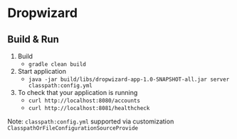 # Dropwizard

## Build & Run

1. Build
    - `gradle clean build`
2. Start application
    - `java -jar build/libs/dropwizard-app-1.0-SNAPSHOT-all.jar server classpath:config.yml`
3. To check that your application is running
    - `curl http://localhost:8080/accounts`
    - `curl http://localhost:8081/healthcheck`

Note: `classpath:config.yml` supported via customization `ClasspathOrFileConfigurationSourceProvide`

